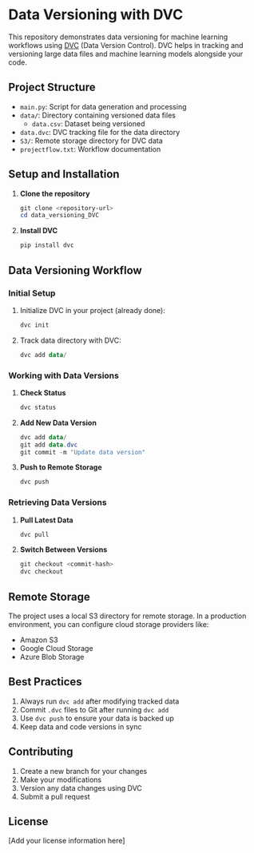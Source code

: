 # Data Versioning with DVC

This repository demonstrates data versioning for machine learning workflows using [DVC](https://dvc.org/) (Data Version Control). DVC helps in tracking and versioning large data files and machine learning models alongside your code.

## Project Structure

- `main.py`: Script for data generation and processing
- `data/`: Directory containing versioned data files
  - `data.csv`: Dataset being versioned
- `data.dvc`: DVC tracking file for the data directory
- `S3/`: Remote storage directory for DVC data
- `projectflow.txt`: Workflow documentation

## Setup and Installation

1. **Clone the repository**
   ```powershell
   git clone <repository-url>
   cd data_versioning_DVC
   ```

2. **Install DVC**
   ```powershell
   pip install dvc
   ```

## Data Versioning Workflow

### Initial Setup
1. Initialize DVC in your project (already done):
   ```powershell
   dvc init
   ```

2. Track data directory with DVC:
   ```powershell
   dvc add data/
   ```

### Working with Data Versions

1. **Check Status**
   ```powershell
   dvc status
   ```

2. **Add New Data Version**
   ```powershell
   dvc add data/
   git add data.dvc
   git commit -m "Update data version"
   ```

3. **Push to Remote Storage**
   ```powershell
   dvc push
   ```

### Retrieving Data Versions

1. **Pull Latest Data**
   ```powershell
   dvc pull
   ```

2. **Switch Between Versions**
   ```powershell
   git checkout <commit-hash>
   dvc checkout
   ```

## Remote Storage

The project uses a local S3 directory for remote storage. In a production environment, you can configure cloud storage providers like:
- Amazon S3
- Google Cloud Storage
- Azure Blob Storage

## Best Practices

1. Always run `dvc add` after modifying tracked data
2. Commit `.dvc` files to Git after running `dvc add`
3. Use `dvc push` to ensure your data is backed up
4. Keep data and code versions in sync

## Contributing

1. Create a new branch for your changes
2. Make your modifications
3. Version any data changes using DVC
4. Submit a pull request

## License

[Add your license information here]